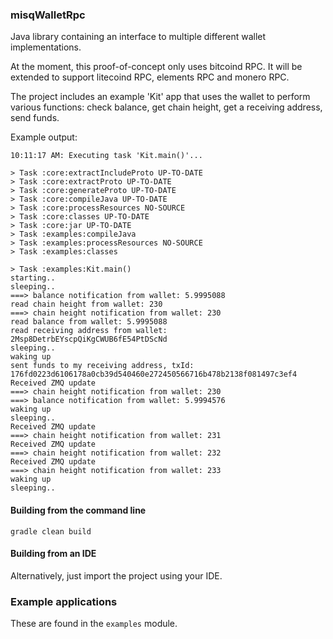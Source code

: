 
### misqWalletRpc

Java library containing an interface to multiple different wallet implementations.

At the moment, this proof-of-concept only uses bitcoind RPC.
It will be extended to support litecoind RPC, elements RPC and monero RPC.

The project includes an example 'Kit' app that uses the wallet to perform various functions: check balance, get chain height, get a receiving address, send funds.


Example output:

```
10:11:17 AM: Executing task 'Kit.main()'...

> Task :core:extractIncludeProto UP-TO-DATE
> Task :core:extractProto UP-TO-DATE
> Task :core:generateProto UP-TO-DATE
> Task :core:compileJava UP-TO-DATE
> Task :core:processResources NO-SOURCE
> Task :core:classes UP-TO-DATE
> Task :core:jar UP-TO-DATE
> Task :examples:compileJava
> Task :examples:processResources NO-SOURCE
> Task :examples:classes

> Task :examples:Kit.main()
starting..
sleeping..
===> balance notification from wallet: 5.9995088
read chain height from wallet: 230
===> chain height notification from wallet: 230
read balance from wallet: 5.9995088
read receiving address from wallet: 2Msp8DetrbEYscpQiKgCWUB6fE54PtDScNd
sleeping..
waking up
sent funds to my receiving address, txId: 176fd0223d6106178a0cb39d540460e272450566716b478b2138f081497c3ef4
Received ZMQ update
===> chain height notification from wallet: 230
===> balance notification from wallet: 5.9994576
waking up
sleeping..
Received ZMQ update
===> chain height notification from wallet: 231
Received ZMQ update
===> chain height notification from wallet: 232
Received ZMQ update
===> chain height notification from wallet: 233
waking up
sleeping..
```



#### Building from the command line

```
gradle clean build
```

#### Building from an IDE

Alternatively, just import the project using your IDE.

### Example applications

These are found in the `examples` module.


